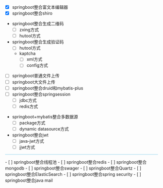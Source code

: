 - [x] springboot整合富文本编辑器
- [x] springboot整合shiro
- springboot整合生成二维码
    - [ ] zxing方式
    - [ ] hutool方式
- springboot整合生成验证码
    - [ ] hutool方式
    - kaptcha
        - [ ] xml方式
        - [ ] config方式
- [ ] springboot普通文件上传
- [ ] springboot大文件上传
- [ ] springboot整合druid和mybatis-plus
- [ ] springboot整合springsession
    - [ ] jdbc方式
    - [ ] redis方式
- springboot+mybatis整合多数据源
    - [ ] package方式
    - [ ] dynamic datasource方式
- springboot整合jwt
    - [ ] java-jwt方式
    - [ ] jjwt方式

<hr style='background-color:skyblue;height:1px;border:none;'/>
- [ ] springboot整合线程池
- [ ] springboot整合redis
- [ ] springboot整合mongodb
- [ ] springboot整合swager
- [ ] springboot整合Quartz
- [ ] springboot整合ElasticSearch
- [ ] springboot整合spring security
- [ ] springboot整合java mail